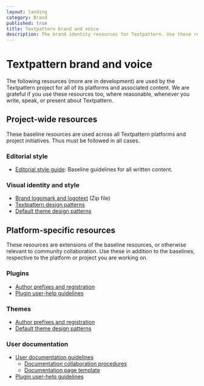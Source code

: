 ```yaml
---
layout: landing
category: Brand
published: true
title: Textpattern brand and voice
description: The brand identity resources for Textpattern. Use these resources when producing any written or visual product concerning the software.
---
```


# Textpattern brand and voice

The following resources (more are in development) are used by the Textpattern project for all of its platforms and associated content. We are grateful if you use these resources too, where reasonable, whenever you write, speak, or present about Textpattern.

## Project-wide resources

These baseline resources are used across all Textpattern platforms and project initiatives. Thus must be followed in all cases.

### Editorial style

* [Editorial style guide](https://docs.textpattern.com/brand/editorial-style-guide): Baseline guidelines for all written content.

### Visual identity and style

* [Brand logomark and logotext](https://docs.textpattern.com/brand/textpattern-logopack.zip) (Zip file)
* [Textpattern design patterns](https://textpattern.com/design-patterns.html)
* [Default theme design patterns](https://default-theme.textpattern.com/) 

## Platform-specific resources

These resources are extensions of the baseline resources, or otherwise relevant to community collaboration. Use these in addition to the baselines, respective to the platform or project you are working on.

### Plugins

* [Author prefixes and registration](https://docs.textpattern.com/brand/author-prefixes-and-registration)
* [Plugin user-help guidelines](https://docs.textpattern.com/development/plugin-user-help-guidelines)

### Themes

* [Author prefixes and registration](https://docs.textpattern.com/brand/author-prefixes-and-registration)
* [Default theme design patterns](https://default-theme.textpattern.com/)

### User documentation
 
* [User documentation guidelines](https://docs.textpattern.com/brand/user-docs-guide)
  * [Documentation collaboration procedures](https://docs.textpattern.com/brand/user-docs-procedures)
  * [Documentation page template](https://docs.textpattern.com/brand/user-docs-page-template)
* [Plugin user-help guidelines](https://docs.textpattern.com/development/plugin-user-help-guidelines)






